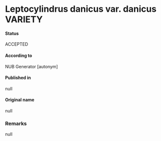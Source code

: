 Leptocylindrus danicus var. danicus VARIETY
=======

#### Status
ACCEPTED

#### According to
NUB Generator [autonym]

#### Published in
null

#### Original name
null

### Remarks
null